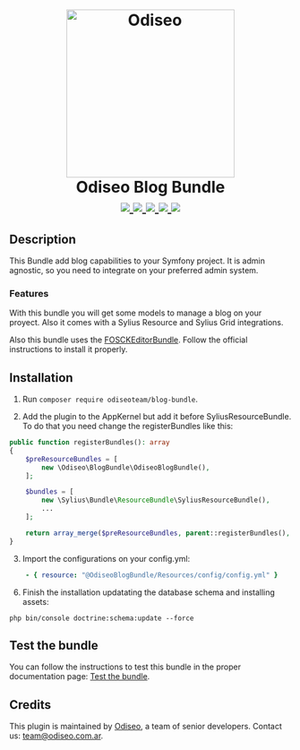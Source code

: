 <h1 align="center">
    <a href="https://odiseo.com.ar/" target="_blank" title="Odiseo">
        <img src="https://github.com/odiseoteam/OdiseoBlogBundle/blob/master/logo_odiseo.png" alt="Odiseo" width="300px" />
    </a>
    <br />
    Odiseo Blog Bundle
    <br />
    <a href="https://packagist.org/packages/odiseoteam/blog-bundle" title="License" target="_blank">
        <img src="https://img.shields.io/packagist/l/odiseoteam/blog-bundle.svg" />
    </a>
    <a href="https://packagist.org/packages/odiseoteam/blog-bundle" title="Version" target="_blank">
        <img src="https://img.shields.io/packagist/v/odiseoteam/blog-bundle.svg" />
    </a>
    <a href="http://travis-ci.org/odiseoteam/OdiseoBlogBundle" title="Build status" target="_blank">
        <img src="https://img.shields.io/travis/odiseoteam/OdiseoBlogBundle/master.svg" />
    </a>
    <a href="https://scrutinizer-ci.com/g/odiseoteam/OdiseoBlogBundle/" title="Scrutinizer" target="_blank">
        <img src="https://img.shields.io/scrutinizer/g/odiseoteam/OdiseoBlogBundle.svg" />
    </a>
    <a href="https://packagist.org/packages/odiseoteam/blog-bundle" title="Total Downloads" target="_blank">
        <img src="https://poser.pugx.org/odiseoteam/blog-bundle/downloads" />
    </a>
</h1>

## Description

This Bundle add blog capabilities to your Symfony project. It is admin agnostic, so you need to integrate on your preferred admin system.

### Features

With this bundle you will get some models to manage a blog on your proyect. Also it comes with a Sylius Resource and Sylius
Grid integrations.

Also this bundle uses the [FOSCKEditorBundle](https://symfony.com/doc/current/bundles/FOSCKEditorBundle/installation.html). Follow the official instructions to install it properly.

## Installation

1. Run `composer require odiseoteam/blog-bundle`.

2. Add the plugin to the AppKernel but add it before SyliusResourceBundle. To do that you need change the registerBundles like this:

```php
public function registerBundles(): array
{
    $preResourceBundles = [
        new \Odiseo\BlogBundle\OdiseoBlogBundle(),
    ];

    $bundles = [
        new \Sylius\Bundle\ResourceBundle\SyliusResourceBundle(),
        ...
    ];

    return array_merge($preResourceBundles, parent::registerBundles(), $bundles);
}
```
 
3. Import the configurations on your config.yml:
 
```yml
    - { resource: "@OdiseoBlogBundle/Resources/config/config.yml" }
```

6. Finish the installation updatating the database schema and installing assets:
   
```
php bin/console doctrine:schema:update --force
```

## Test the bundle

You can follow the instructions to test this bundle in the proper documentation page: [Test the bundle](doc/tests.md).
    
## Credits

This plugin is maintained by <a href="https://odiseo.com.ar">Odiseo</a>, a team of senior developers. Contact us: <a href="mailto:team@odiseo.com.ar">team@odiseo.com.ar</a>.
